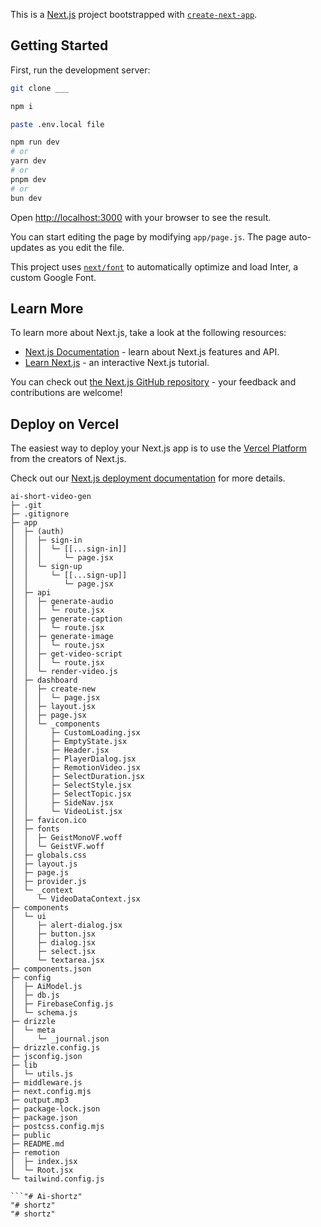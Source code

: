This is a [Next.js](https://nextjs.org/) project bootstrapped with [`create-next-app`](https://github.com/vercel/next.js/tree/canary/packages/create-next-app).

## Getting Started

First, run the development server:

```bash
git clone ___

npm i

paste .env.local file

npm run dev
# or
yarn dev
# or
pnpm dev
# or
bun dev
```

Open [http://localhost:3000](http://localhost:3000) with your browser to see the result.

You can start editing the page by modifying `app/page.js`. The page auto-updates as you edit the file.

This project uses [`next/font`](https://nextjs.org/docs/basic-features/font-optimization) to automatically optimize and load Inter, a custom Google Font.

## Learn More

To learn more about Next.js, take a look at the following resources:

- [Next.js Documentation](https://nextjs.org/docs) - learn about Next.js features and API.
- [Learn Next.js](https://nextjs.org/learn) - an interactive Next.js tutorial.

You can check out [the Next.js GitHub repository](https://github.com/vercel/next.js/) - your feedback and contributions are welcome!

## Deploy on Vercel

The easiest way to deploy your Next.js app is to use the [Vercel Platform](https://vercel.com/new?utm_medium=default-template&filter=next.js&utm_source=create-next-app&utm_campaign=create-next-app-readme) from the creators of Next.js.

Check out our [Next.js deployment documentation](https://nextjs.org/docs/deployment) for more details.


```
ai-short-video-gen
├─ .git
├─ .gitignore
├─ app
│  ├─ (auth)
│  │  ├─ sign-in
│  │  │  └─ [[...sign-in]]
│  │  │     └─ page.jsx
│  │  └─ sign-up
│  │     └─ [[...sign-up]]
│  │        └─ page.jsx
│  ├─ api
│  │  ├─ generate-audio
│  │  │  └─ route.jsx
│  │  ├─ generate-caption
│  │  │  └─ route.jsx
│  │  ├─ generate-image
│  │  │  └─ route.jsx
│  │  ├─ get-video-script
│  │  │  └─ route.jsx
│  │  └─ render-video.js
│  ├─ dashboard
│  │  ├─ create-new
│  │  │  └─ page.jsx
│  │  ├─ layout.jsx
│  │  ├─ page.jsx
│  │  └─ _components
│  │     ├─ CustomLoading.jsx
│  │     ├─ EmptyState.jsx
│  │     ├─ Header.jsx
│  │     ├─ PlayerDialog.jsx
│  │     ├─ RemotionVideo.jsx
│  │     ├─ SelectDuration.jsx
│  │     ├─ SelectStyle.jsx
│  │     ├─ SelectTopic.jsx
│  │     ├─ SideNav.jsx
│  │     └─ VideoList.jsx
│  ├─ favicon.ico
│  ├─ fonts
│  │  ├─ GeistMonoVF.woff
│  │  └─ GeistVF.woff
│  ├─ globals.css
│  ├─ layout.js
│  ├─ page.js
│  ├─ provider.js
│  └─ _context
│     └─ VideoDataContext.jsx
├─ components
│  └─ ui
│     ├─ alert-dialog.jsx
│     ├─ button.jsx
│     ├─ dialog.jsx
│     ├─ select.jsx
│     └─ textarea.jsx
├─ components.json
├─ config
│  ├─ AiModel.js
│  ├─ db.js
│  ├─ FirebaseConfig.js
│  └─ schema.js
├─ drizzle
│  └─ meta
│     └─ _journal.json
├─ drizzle.config.js
├─ jsconfig.json
├─ lib
│  └─ utils.js
├─ middleware.js
├─ next.config.mjs
├─ output.mp3
├─ package-lock.json
├─ package.json
├─ postcss.config.mjs
├─ public
├─ README.md
├─ remotion
│  ├─ index.jsx
│  └─ Root.jsx
└─ tailwind.config.js

```"# Ai-shortz" 
"# shortz" 
"# shortz" 
